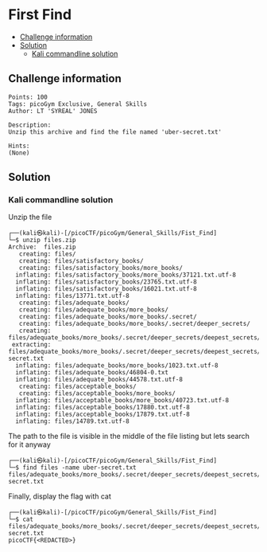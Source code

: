 # First Find

- [Challenge information](First_Find.md#challenge-information)
- [Solution](First_Find.md#solution)
  - [Kali commandline solution](First_Find.md#kali-commandline-solution)

## Challenge information
```
Points: 100
Tags: picoGym Exclusive, General Skills
Author: LT 'SYREAL' JONES

Description:
Unzip this archive and find the file named 'uber-secret.txt'

Hints:
(None)
```

## Solution

### Kali commandline solution

Unzip the file
```
┌──(kali㉿kali)-[/picoCTF/picoGym/General_Skills/Fist_Find]
└─$ unzip files.zip 
Archive:  files.zip
   creating: files/
   creating: files/satisfactory_books/
   creating: files/satisfactory_books/more_books/
  inflating: files/satisfactory_books/more_books/37121.txt.utf-8  
  inflating: files/satisfactory_books/23765.txt.utf-8  
  inflating: files/satisfactory_books/16021.txt.utf-8  
  inflating: files/13771.txt.utf-8   
   creating: files/adequate_books/
   creating: files/adequate_books/more_books/
   creating: files/adequate_books/more_books/.secret/
   creating: files/adequate_books/more_books/.secret/deeper_secrets/
   creating: files/adequate_books/more_books/.secret/deeper_secrets/deepest_secrets/
 extracting: files/adequate_books/more_books/.secret/deeper_secrets/deepest_secrets/uber-secret.txt  
  inflating: files/adequate_books/more_books/1023.txt.utf-8  
  inflating: files/adequate_books/46804-0.txt  
  inflating: files/adequate_books/44578.txt.utf-8  
   creating: files/acceptable_books/
   creating: files/acceptable_books/more_books/
  inflating: files/acceptable_books/more_books/40723.txt.utf-8  
  inflating: files/acceptable_books/17880.txt.utf-8  
  inflating: files/acceptable_books/17879.txt.utf-8  
  inflating: files/14789.txt.utf-8   
```

The path to the file is visible in the middle of the file listing but lets search for it anyway
```
┌──(kali㉿kali)-[/picoCTF/picoGym/General_Skills/Fist_Find]
└─$ find files -name uber-secret.txt
files/adequate_books/more_books/.secret/deeper_secrets/deepest_secrets/uber-secret.txt
```

Finally, display the flag with cat
```
┌──(kali㉿kali)-[/picoCTF/picoGym/General_Skills/Fist_Find]
└─$ cat files/adequate_books/more_books/.secret/deeper_secrets/deepest_secrets/uber-secret.txt
picoCTF{<REDACTED>}
```
